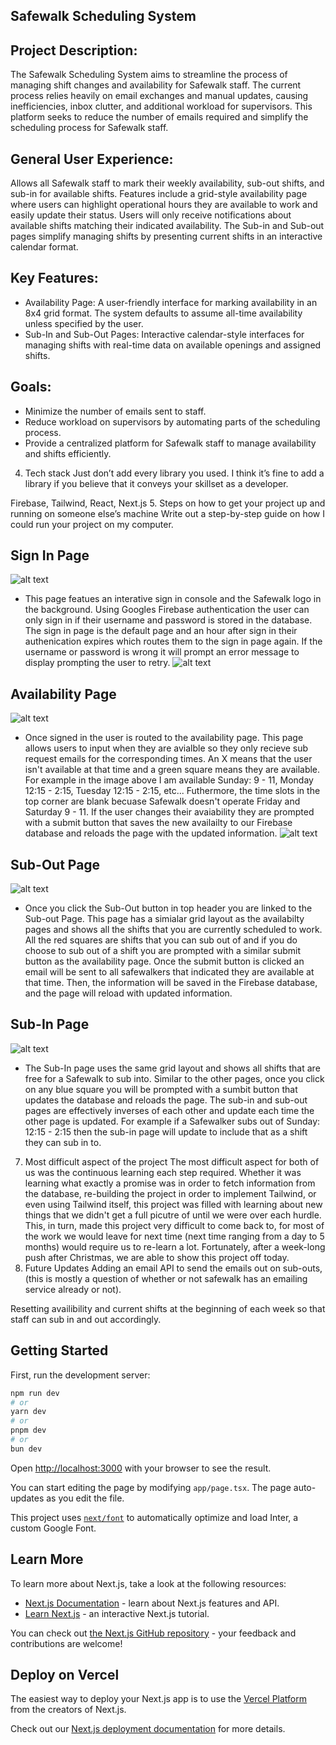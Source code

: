 ## Safewalk Scheduling System

## Project Description:

The Safewalk Scheduling System aims to streamline the process of managing shift changes and availability for Safewalk staff. The current process relies heavily on email exchanges and manual updates, causing inefficiencies, inbox clutter, and additional workload for supervisors. This platform seeks to reduce the number of emails required and simplify the scheduling process for Safewalk staff.

## General User Experience:

Allows all Safewalk staff to mark their weekly availability, sub-out shifts, and sub-in for available shifts.
Features include a grid-style availability page where users can highlight operational hours they are available to work and easily update their status. Users will only receive notifications about available shifts matching their indicated availability.
The Sub-in and Sub-out pages simplify managing shifts by presenting current shifts in an interactive calendar format. 

## Key Features:

- Availability Page: A user-friendly interface for marking availability in an 8x4 grid format. The system defaults to assume all-time availability unless specified by the user.
- Sub-In and Sub-Out Pages: Interactive calendar-style interfaces for managing shifts with real-time data on available openings and assigned shifts.

## Goals:

- Minimize the number of emails sent to staff.
- Reduce workload on supervisors by automating parts of the scheduling process.
- Provide a centralized platform for Safewalk staff to manage availability and shifts efficiently.

4. Tech stack
Just don’t add every library you used. I think it’s fine to add a library if you believe that it conveys your skillset as a developer.

Firebase, Tailwind, React, Next.js
5. Steps on how to get your project up and running on someone else’s machine
Write out a step-by-step guide on how I could run your project on my computer.

## Sign In Page
![alt text](<Screenshot 2025-01-05 at 9.23.29 PM.png>)
- This page featues an interative sign in console and the Safewalk logo in the background. Using Googles Firebase authentication the user can only sign in if their username and password is stored in the database. The sign in page is the default page and an hour after sign in their authenication expires which routes them to the sign in page again. If the username or password is wrong it will prompt an error message to display prompting the user to retry.
![alt text](<Screenshot 2025-01-05 at 9.28.58 PM.png>)

## Availability Page
![alt text](<Screenshot 2025-01-05 at 9.35.13 PM.png>)
- Once signed in the user is routed to the availability page. This page allows users to input when they are avialble so they only recieve sub request emails for the corresponding times. An X means that the user isn't available at that time and a green square means they are available. For example in the image above I am available Sunday: 9 - 11, Monday 12:15 - 2:15, Tuesday 12:15 - 2:15, etc... Futhermore, the time slots in the top corner are blank becuase Safewalk doesn't operate Friday and Saturday 9 - 11. If the user changes their avaiability they are prompted with a submit button that saves the new availailty to our Firebase database and reloads the page with the updated information. 
![alt text](<Screenshot 2025-01-05 at 9.43.55 PM.png>)

## Sub-Out Page
![alt text](<Screenshot 2025-01-05 at 9.41.44 PM.png>)
- Once you click the Sub-Out button in top header you are linked to the Sub-out Page. This page has a simialar grid layout as the availabilty pages and shows all the shifts that you are currently scheduled to work. All the red squares are shifts that you can sub out of and if you do choose to sub out of a shift you are prompted with a similar submit button as the availability page. Once the submit button is clicked an email will be sent to all safewalkers that indicated they are available at that time. Then, the information will be saved in the Firebase database, and the page will reload with updated information.

## Sub-In Page
![alt text](<Screenshot 2025-01-05 at 9.52.05 PM.png>)
- The Sub-In page uses the same grid layout and shows all shifts that are free for a Safewalk to sub into. Similar to the other pages, once you click on any blue square you will be prompted with a sumbit button that updates the database and reloads the page. The sub-in and sub-out pages are effectively inverses of each other and update each time the other page is updated. For example if a Safewalker subs out of Sunday: 12:15 - 2:15 then the sub-in page will update to include that as a shift they can sub in to. 

7. Most difficult aspect of the project
The most difficult aspect for both of us was the continuous learning each step required. Whether it was learning what exactly a promise was in order to fetch information from the database, re-building the project in order to implement Tailwind, or even using Tailwind itself, this project was filled with learning about new things that we didn't get a full picutre of until we were over each hurdle. This, in turn, made this project very difficult to come back to, for most of the work we would leave for next time (next time ranging from a day to 5 months) would require us to re-learn a lot. Fortunately, after a week-long push after Christmas, we are able to show this project off today. 
8. Future Updates
Adding an email API to send the emails out on sub-outs, (this is mostly a question of whether or not safewalk has an emailing service already or not).

Resetting availibility and current shifts at the beginning of each week so that staff can sub in and out accordingly.

## Getting Started

First, run the development server:

```bash
npm run dev
# or
yarn dev
# or
pnpm dev
# or
bun dev
```

Open [http://localhost:3000](http://localhost:3000) with your browser to see the result.

You can start editing the page by modifying `app/page.tsx`. The page auto-updates as you edit the file.

This project uses [`next/font`](https://nextjs.org/docs/basic-features/font-optimization) to automatically optimize and load Inter, a custom Google Font.

## Learn More

To learn more about Next.js, take a look at the following resources:

- [Next.js Documentation](https://nextjs.org/docs) - learn about Next.js features and API.
- [Learn Next.js](https://nextjs.org/learn) - an interactive Next.js tutorial.

You can check out [the Next.js GitHub repository](https://github.com/vercel/next.js/) - your feedback and contributions are welcome!

## Deploy on Vercel

The easiest way to deploy your Next.js app is to use the [Vercel Platform](https://vercel.com/new?utm_medium=default-template&filter=next.js&utm_source=create-next-app&utm_campaign=create-next-app-readme) from the creators of Next.js.

Check out our [Next.js deployment documentation](https://nextjs.org/docs/deployment) for more details.
